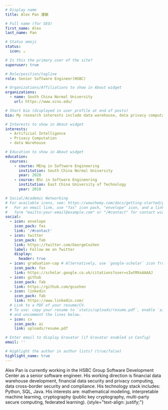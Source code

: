 ```yaml
---
# Display name
title: Alex Pan 潘敏

# Full name (for SEO)
first_name: Alex
last_name: Pan

# Status emoji
status:
  icon: ☕️

# Is this the primary user of the site?
superuser: true

# Role/position/tagline
role: Senior Software Engineer(HSBC)

# Organizations/Affiliations to show in About widget
organizations:
  - name: South China Normal University
    url: https://www.scnu.edu/

# Short bio (displayed in user profile at end of posts)
bio: My research interests include data warehouse, data privacy computation and machine learning.

# Interests to show in About widget
interests:
  - Artificial Intelligence
  - Privacy Computation
  - data Warehouse

# Education to show in About widget
education:
  courses:
    - course: MEng in Software Engineering
      institution: South China Normal University
      year: 2020
    - course: BSc in Software Engineering
      institution: East China University of Technology
      year: 2018

# Social/Academic Networking
# For available icons, see: https://wowchemy.com/docs/getting-started/page-builder/#icons
#   For an email link, use "fas" icon pack, "envelope" icon, and a link in the
#   form "mailto:your-email@example.com" or "/#contact" for contact widget.
social:
  - icon: envelope
    icon_pack: fas
    link: '/#contact'
  - icon: twitter
    icon_pack: fab
    link: https://twitter.com/GeorgeCushen
    label: Follow me on Twitter
    display:
      header: true
  - icon: graduation-cap # Alternatively, use `google-scholar` icon from `ai` icon pack
    icon_pack: fas
    link: https://scholar.google.co.uk/citations?user=sIwtMXoAAAAJ
  - icon: github
    icon_pack: fab
    link: https://github.com/gcushen
  - icon: linkedin
    icon_pack: fab
    link: https://www.linkedin.com/
  # Link to a PDF of your resume/CV.
  # To use: copy your resume to `static/uploads/resume.pdf`, enable `ai` icons in `params.yaml`,
  # and uncomment the lines below.
  - icon: cv
    icon_pack: ai
    link: uploads/resume.pdf

# Enter email to display Gravatar (if Gravatar enabled in Config)
email: ''

# Highlight the author in author lists? (true/false)
highlight_name: true
---
```


Alex Pan is currently working in the HSBC Group Software Development Center as a senior software engineer. His working direction is financial data warehouse development, financial data security and privacy computing, data cross-border security and compliance. His technology stack includes: Python, SQL, Java. His interests are: mathematical modeling, interpretable machine learning, cryptography (public key cryptography, multi-party secure computing, federated learning).
{style="text-align: justify;"}
